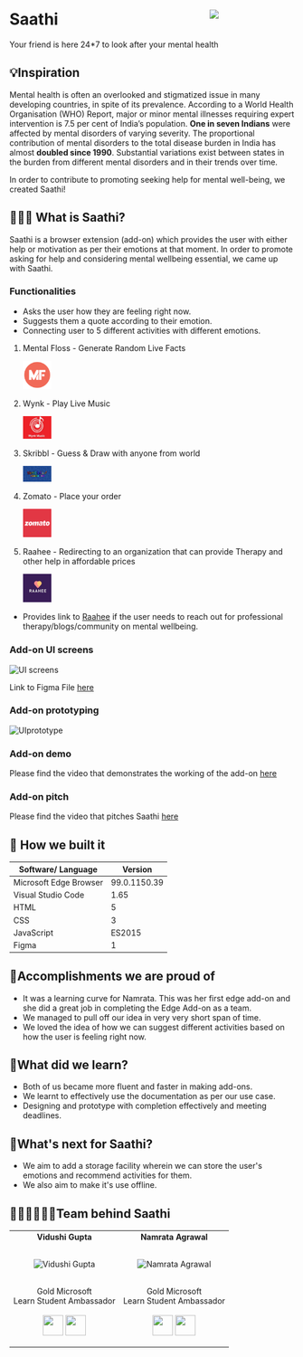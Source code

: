 # Saathi <img src=https://github.com/Vidushi-Gupta/Saathi/blob/main/assets/logo50.png width=150 align='right'>
Your friend is here 24*7 to look after your mental health

## 💡Inspiration
Mental health is often an overlooked and stigmatized issue in many developing countries, in spite of its prevalence. According to a World Health Organisation (WHO) Report, major or minor mental illnesses requiring expert intervention is 7.5 per cent of India’s population. **One in seven Indians** were affected by mental disorders of varying severity. The proportional contribution of mental disorders to the total disease burden in India has almost **doubled since 1990**. Substantial variations exist between states in the burden from different mental disorders and in their trends over time.

In order to contribute to promoting seeking help for mental well-being, we created Saathi!

## 👩🏻‍💻 What is Saathi?
Saathi is a browser extension (add-on) which provides the user with either help or motivation as per their emotions at that moment. In order to promote asking for help and considering mental wellbeing essential, we came up with Saathi.

### Functionalities
- Asks the user how they are feeling right now.
- Suggests them a quote according to their emotion.
- Connecting user to 5 different activities with different emotions.

1. Mental Floss - Generate Random Live Facts 

   <img src="https://github.com/Namrata-Agrawal/Saathi/blob/main/logo_images/Mental_Floss.png" width="50px" > 

2. Wynk - Play Live Music

   <img src="https://github.com/Namrata-Agrawal/Saathi/blob/main/logo_images/Wynk.jpg" width="50px" > 

3. Skribbl - Guess & Draw with anyone from world

   <img src="https://github.com/Namrata-Agrawal/Saathi/blob/main/logo_images/skribbl.jpg" width="50px"> 

4. Zomato - Place your order

   <img src="https://github.com/Namrata-Agrawal/Saathi/blob/main/logo_images/Zomato.png" width="50px">

5. Raahee - Redirecting to an organization that can provide Therapy and other help in affordable prices

   <img src="https://github.com/Namrata-Agrawal/Saathi/blob/main/logo_images/raahee.jpg" width="50px">

- Provides link to [Raahee](https://raahee.in/) if the user needs to reach out for professional therapy/blogs/community on mental wellbeing.

### Add-on UI screens
![UI screens](https://user-images.githubusercontent.com/55969597/158029840-897c64ea-003f-49c1-9253-bd942a92b2c9.png)

Link to Figma File [here](https://www.figma.com/file/kt7tx5kEC6bcinxnpk80J6/Saathi?node-id=0%3A1)

### Add-on prototyping
![UIprototype](https://github.com/Vidushi-Gupta/Saathi/blob/main/assets/Extension-prototype.gif)

### Add-on demo
Please find the video that demonstrates the working of the add-on [here](https://stdntpartners-my.sharepoint.com/:v:/g/personal/vidushi_gupta_1_studentambassadors_com/ESikQy1UHv5KhpORUwzYrx8BYqEe-CcGzlxpnc-Y6CiAnw?e=1ARDi3)

### Add-on pitch
Please find the video that pitches Saathi [here](https://stdntpartners-my.sharepoint.com/:v:/g/personal/vidushi_gupta_1_studentambassadors_com/EfYFLo4yAq5GuE4q2v1lOpcBLZHieqAQ2B_ovGYRf3nwgg?e=ls4pdy)

## 🔨 How we built it

| Software/ Language | Version |
|----------|---------|
| Microsoft Edge Browser | 99.0.1150.39 |
| Visual Studio Code | 1.65 |
| HTML | 5 |
| CSS | 3 |
| JavaScript | ES2015 |
| Figma | 1 |

## 🥇Accomplishments we are proud of

- It was a learning curve for Namrata. This was her first edge add-on and she did a great job in completing the Edge Add-on as a team. 
- We managed to pull off our idea in very very short span of time.
- We loved the idea of how we can suggest different activities based on how the user is feeling right now.

## 📖What did we learn?

- Both of us became more fluent and faster in making add-ons.
- We learnt to effectively use the documentation as per our use case.
- Designing and prototype with completion effectively and meeting deadlines.

## 🚀What's next for Saathi?

- We aim to add a storage facility wherein we can store the user's emotions and recommend activities for them.
- We also aim to make it's use offline.

## 👩🏻‍💻👩🏻‍💻Team behind Saathi

<table align="center">
<tr align="center">
<td>
<strong>Vidushi Gupta</strong>
<p align="center">
  <br>
<img src = "https://i.ibb.co/DgfT0wS/Group-48.png"  height="120" alt="Vidushi Gupta">
</p>
<p align="center">
<br> Gold Microsoft <br> Learn Student Ambassador
<br> <br> <a href = "https://github.com/Vidushi-Gupta"><img src = "http://www.iconninja.com/files/241/825/211/round-collaboration-social-github-code-circle-network-icon.svg" width="36" height = "36"/></a>
<a href = "https://www.linkedin.com/in/vidushi-gupta07/">
<img src = "http://www.iconninja.com/files/863/607/751/network-linkedin-social-connection-circular-circle-media-icon.svg" width="36" height="36"/>
</a>
</p>
</td>
<td>
<strong>Namrata Agrawal</strong>
<p align="center">
  <br>
<img src = "https://i.ibb.co/SrCVvxj/Whats-App-Image-2022-03-13-at-12-26-37-AM.jpg"  height="120" alt="Namrata Agrawal">
</p>
<p align="center">
<br> Gold Microsoft <br> Learn Student Ambassador
<br> <br> <a href = "https://github.com/Namrata-Agrawal"><img src = "http://www.iconninja.com/files/241/825/211/round-collaboration-social-github-code-circle-network-icon.svg" width="36" height = "36"/></a>
<a href = "https://www.linkedin.com/in/namrata-agrawal-/">
<img src = "http://www.iconninja.com/files/863/607/751/network-linkedin-social-connection-circular-circle-media-icon.svg" width="36" height="36"/>
</a>
</p>
</td>
</tr>
</table>


